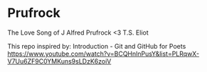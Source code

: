 # Prufrock
The Love Song of J Alfred Prufrock
<3 T.S. Eliot

This repo inspired by: Introduction - Git and GitHub for Poets
https://www.youtube.com/watch?v=BCQHnlnPusY&list=PLRqwX-V7Uu6ZF9C0YMKuns9sLDzK6zoiV
